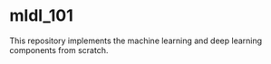 # mldl_101

This repository implements the machine learning and deep learning components from scratch.